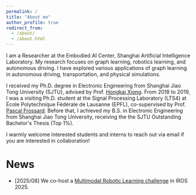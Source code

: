 ```yaml
---
permalink: /
title: "About me"
author_profile: true
redirect_from: 
  - /about/
  - /about.html
---
```

I am a Researcher at the Embodied AI Center, Shanghai Artificial Intelligence Laboratory. My research focuses on graph learning, robotics learning, and autonomous driving. I have explored various applications of graph learning in autonomous driving, transportation, and physical simulations.

I received my Ph.D. degree in Electronic Engineering from Shanghai Jiao Tong University (SJTU), advised by Prof. [Hongkai Xiong](https://min.sjtu.edu.cn/En/FacultyShow/4?Vid=14). From 2018 to 2019, I was a visiting Ph.D. student at the Signal Processing Laboratory (LTS4) at École Polytechnique Fédérale de Lausanne (EPFL), co-supervised by Prof. [Pascal Frossard](https://people.epfl.ch/pascal.frossard). Before that, I achieved my B.S. in Electronic Engineering from Shanghai Jiao Tong University, receiving the the SJTU Outstanding Bachelor's Thesis (Top 1%).

I warmly welcome interested students and interns to reach out via email if you are interested in collaboration!

News
======
* \[2025/08\] We co-host a [Multimodal Robotic Learning challenge](https://internrobotics.shlab.org.cn/challenge/2025/) in IROS 2025. 


